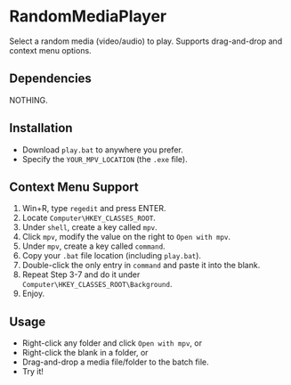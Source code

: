 # RandomMediaPlayer
Select a random media (video/audio) to play. Supports drag-and-drop and context menu options.

## Dependencies
NOTHING.

## Installation
- Download `play.bat` to anywhere you prefer.
- Specify the `YOUR_MPV_LOCATION` (the `.exe` file).

## Context Menu Support
1. Win+R, type `regedit` and press ENTER.
2. Locate `Computer\HKEY_CLASSES_ROOT`.
3. Under `shell`, create a key called `mpv`.
4. Click `mpv`, modify the value on the right to `Open with mpv`.
5. Under `mpv`, create a key called `command`.
6. Copy your `.bat` file location (including `play.bat`).
7. Double-click the only entry in `command` and paste it into the blank.
8. Repeat Step 3-7 and do it under `Computer\HKEY_CLASSES_ROOT\Background`.
8. Enjoy.

## Usage
- Right-click any folder and click `Open with mpv`, or
- Right-click the blank in a folder, or
- Drag-and-drop a media file/folder to the batch file.
- Try it!